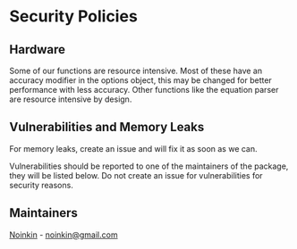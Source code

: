 # Security Policies

## Hardware

Some of our functions are resource intensive. Most of these have an accuracy modifier in the options object, this may be changed for better performance with less accuracy. Other functions like the equation parser are resource intensive by design.

## Vulnerabilities and Memory Leaks

For memory leaks, create an issue and will fix it as soon as we can.

Vulnerabilities should be reported to one of the maintainers of the package, they will be listed below. Do not create an issue for vulnerabilities for security reasons.

## Maintainers

[Noinkin](https://github.com/Noinkin) - <noinkin@gmail.com>

